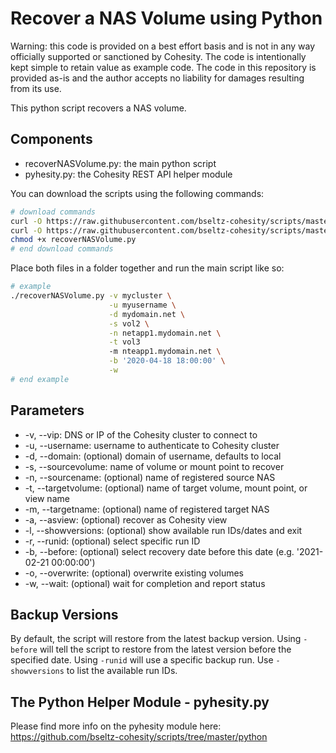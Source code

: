 # Recover a NAS Volume using Python

Warning: this code is provided on a best effort basis and is not in any way officially supported or sanctioned by Cohesity. The code is intentionally kept simple to retain value as example code. The code in this repository is provided as-is and the author accepts no liability for damages resulting from its use.

This python script recovers a NAS volume.

## Components

* recoverNASVolume.py: the main python script
* pyhesity.py: the Cohesity REST API helper module

You can download the scripts using the following commands:

```bash
# download commands
curl -O https://raw.githubusercontent.com/bseltz-cohesity/scripts/master/python/recoverNASVolume/recoverNASVolume.py
curl -O https://raw.githubusercontent.com/bseltz-cohesity/scripts/master/python/pyhesity.py
chmod +x recoverNASVolume.py
# end download commands
```

Place both files in a folder together and run the main script like so:

```bash
# example
./recoverNASVolume.py -v mycluster \
                      -u myusername \
                      -d mydomain.net \
                      -s vol2 \
                      -n netapp1.mydomain.net \
                      -t vol3
                      -m nteapp1.mydomain.net \
                      -b '2020-04-18 18:00:00' \
                      -w
# end example
```

## Parameters

* -v, --vip: DNS or IP of the Cohesity cluster to connect to
* -u, --username: username to authenticate to Cohesity cluster
* -d, --domain: (optional) domain of username, defaults to local
* -s, --sourcevolume: name of volume or mount point to recover
* -n, --sourcename: (optional) name of registered source NAS
* -t, --targetvolume: (optional) name of target volume, mount point, or view name
* -m, --targetname: (optional) name of registered target NAS
* -a, --asview: (optional) recover as Cohesity view
* -l, --showversions: (optional) show available run IDs/dates and exit
* -r, --runid: (optional) select specific run ID
* -b, --before: (optional) select recovery date before this date (e.g. '2021-02-21 00:00:00')
* -o, --overwrite: (optional) overwrite existing volumes
* -w, --wait: (optional) wait for completion and report status

## Backup Versions

By default, the script will restore from the latest backup version. Using `-before` will tell the script to restore from the latest version before the specified date. Using `-runid` will use a specific backup run. Use `-showversions` to list the available run IDs.

## The Python Helper Module - pyhesity.py

Please find more info on the pyhesity module here: <https://github.com/bseltz-cohesity/scripts/tree/master/python>
